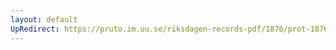 ```yaml
---
layout: default
UpRedirect: https://pruto.im.uu.se/riksdagen-records-pdf/1876/prot-1876--ak--046/prot-1876--ak--046_058.pdf
---
```

